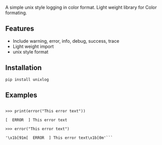 A simple unix style logging in color format. Light weight library for Color formating.

## Features
- Include warning, error, info, debug, success, trace
- Light weight import
- unix style format

## Installation
```pip install unixlog```

## Examples 

```>>> from unixlog import error, warning, info, success, trace, debug

>>> print(error("This error text"))

[  ERROR  ] This error text

>>> error("This error text")

'\x1b[91m[  ERROR  ] This error text\x1b[0m'```
